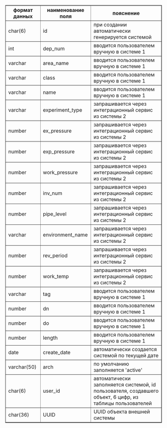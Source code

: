 <table border="1" cellpadding="6" cellspacing="0">
  <thead>
    <tr>
      <th>формат данных</th>
      <th>наименование поля</th>
      <th>пояснение</th>
    </tr>
  </thead>
  <tbody>
    <tr>
      <td>char(6)</td>
      <td>id</td>
      <td>при создании автоматически генерируется системой</td>
    </tr>
    <tr>
      <td>int</td>
      <td>dep_num</td>
      <td>вводится пользователем вручную в системе 1</td>
    </tr>
    <tr>
      <td>varchar</td>
      <td>area_name</td>
      <td>вводится пользователем вручную в системе 1</td>
    </tr>
    <tr>
      <td>varchar</td>
      <td>class</td>
      <td>вводится пользователем вручную в системе 1</td>
    </tr>
    <tr>
      <td>varchar</td>
      <td>name</td>
      <td>вводится пользователем вручную в системе 1</td>
    </tr>
    <tr>
      <td>varchar</td>
      <td>experiment_type</td>
      <td>запрашивается через интеграционный сервис из системы 2</td>
    </tr>
    <tr>
      <td>number</td>
      <td>ex_pressure</td>
      <td>запрашивается через интеграционный сервис из системы 2</td>
    </tr>
    <tr>
      <td>number</td>
      <td>exp_pressure</td>
      <td>запрашивается через интеграционный сервис из системы 2</td>
    </tr>
    <tr>
      <td>number</td>
      <td>work_pressure</td>
      <td>запрашивается через интеграционный сервис из системы 2</td>
    </tr>
    <tr>
      <td>number</td>
      <td>inv_num</td>
      <td>запрашивается через интеграционный сервис из системы 2</td>
    </tr>
    <tr>
      <td>number</td>
      <td>pipe_level</td>
      <td>запрашивается через интеграционный сервис из системы 2</td>
    </tr>
    <tr>
      <td>varchar</td>
      <td>environment_name</td>
      <td>запрашивается через интеграционный сервис из системы 2</td>
    </tr>
    <tr>
      <td>number</td>
      <td>rev_period</td>
      <td>запрашивается через интеграционный сервис из системы 2</td>
    </tr>
    <tr>
      <td>number</td>
      <td>work_temp</td>
      <td>запрашивается через интеграционный сервис из системы 2</td>
    </tr>
    <tr>
      <td>varchar</td>
      <td>tag</td>
      <td>вводится пользователем вручную в системе 1</td>
    </tr>
    <tr>
      <td>number</td>
      <td>dn</td>
      <td>вводится пользователем вручную в системе 1</td>
    </tr>
    <tr>
      <td>number</td>
      <td>do</td>
      <td>вводится пользователем вручную в системе 1</td>
    </tr>
    <tr>
      <td>number</td>
      <td>length</td>
      <td>вводится пользователем вручную в системе 1</td>
    </tr>
    <tr>
      <td>date</td>
      <td>create_date</td>
      <td>автоматически создается системой по текущей дате</td>
    </tr>
    <tr>
      <td>varchar(50)</td>
      <td>arch</td>
      <td>по умолчанию заполняется 'active'</td>
    </tr>
    <tr>
      <td>char(6)</td>
      <td>user_id</td>
      <td>автоматически заполняется системой, id пользователя, создавшего объект, 6 цифр, из таблицы пользователей</td>
    </tr>
    <tr>
      <td>char(36)</td>
      <td>UUID</td>
      <td>UUID объекта внешней системы</td>
    </tr>
  </tbody>
</table>
